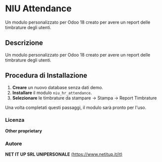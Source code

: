 # **NIU Attendance**

Un modulo personalizzato per Odoo 18 creato per avere un report delle timbrature degli utenti.

## **Descrizione**

Un modulo personalizzato per Odoo 18 creato per avere un report delle timbrature degli utenti.

## **Procedura di Installazione**

1. **Creare** un nuovo database senza dati demo.
2. **Installare** il modulo `niu_hr_attendance`.
3. **Selezionare** le timbrature da stampare -> Stampa -> Report Timbrature


Una volta completati questi passaggi, il modulo sarà pronto per l'uso.

### **Licenza**
**Other proprietary**

### **Autore**
**NET IT UP SRL UNIPERSONALE** [(https://www.netitup.it/it)](https://www.netitup.it/it)